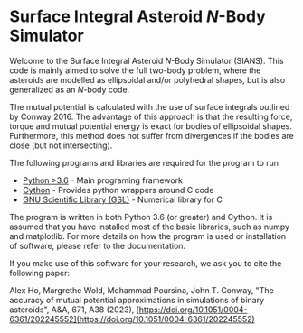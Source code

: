 # Surface Integral Asteroid $N$-Body Simulator
Welcome to the Surface Integral Asteroid $N$-Body Simulator (SIANS). This code is mainly aimed to solve the full two-body problem, where the asteroids are modelled as ellipsoidal and/or polyhedral shapes, but is also generalized as an $N$-body code.

The mutual potential is calculated with the use of surface integrals outlined by Conway 2016. The advantage of this approach is that the resulting force, torque and mutual potential energy is exact for bodies of ellipsoidal shapes. Furthermore, this method does not suffer from divergences if the bodies are close (but not intersecting).

The following programs and libraries are required for the program to run
* [Python >3.6](https://www.python.org/) - Main programing framework
* [Cython](https://cython.org/) - Provides python wrappers around C code
* [GNU Scientific Library (GSL)](https://www.gnu.org/software/gsl/) - Numerical library for C

The program is written in both Python 3.6 (or greater) and Cython. It is assumed that you have installed most of the basic libraries, such as numpy and matplotlib. For more details on how the program is used or installation of software, please refer to the documentation.

If you make use of this software for your research, we ask you to cite the following paper:

Alex Ho, Margrethe Wold, Mohammad Poursina, John T. Conway, "The accuracy of mutual potential approximations in simulations of binary asteroids", A&A, 671, A38 (2023), [https://doi.org/10.1051/0004-6361/202245552](https://doi.org/10.1051/0004-6361/202245552)
